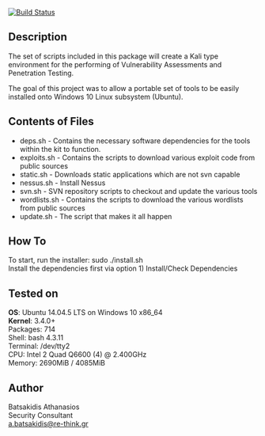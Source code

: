 [![Build Status](https://travis-ci.org/abatsakidis/scythian.svg?branch=master)](https://travis-ci.org/abatsakidis/scythian)

## Description ##

The set of scripts included in this package will create a Kali type environment for the performing of
Vulnerability Assessments and Penetration Testing.

The goal of this project was to allow a portable set of tools to be easily installed onto Windows 10 Linux subsystem (Ubuntu). 

## Contents of Files ##

* deps.sh - Contains the necessary software dependencies for the tools within the kit to function.
* exploits.sh - Contains the scripts to download various exploit code from public sources
* static.sh - Downloads static applications which are not svn capable
* nessus.sh - Install Nessus
* svn.sh - SVN repository scripts to checkout and update the various tools
* wordlists.sh - Contains the scripts to download the various wordlists from public sources
* update.sh - The script that makes it all happen

## How To ##

To start, run the installer: sudo ./install.sh <br>
Install the dependencies first via option 1) Install/Check Dependencies

## Tested on ##

**OS**: Ubuntu 14.04.5 LTS on Windows 10 x86_64 <br>
**Kernel**: 3.4.0+ <br>
Packages: 714 <br>
Shell: bash 4.3.11 <br>
Terminal: /dev/tty2 <br>
CPU: Intel 2 Quad Q6600 (4) @ 2.400GHz <br>
Memory: 2690MiB / 4085MiB <br>

## Author ##

Batsakidis Athanasios<br>
Security Consultant<br>
a.batsakidis@re-think.gr
